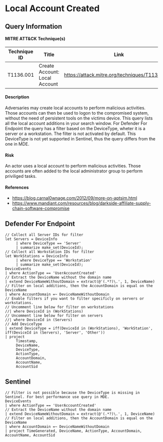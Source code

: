 # Local Account Created

## Query Information

#### MITRE ATT&CK Technique(s)

| Technique ID | Title    | Link    |
| ---  | --- | --- |
| T1136.001 | Create Account: Local Account | https://attack.mitre.org/techniques/T1136/001/ |

#### Description
Adversaries may create local accounts to perform malicious activities. Those accounts can then be used to logon to the compromised system, without the need of persistent tools on the victims device. This query lists all the local account additions in your search window. For Defender For Endpoint the query has a filter based on the DeviceType, wheter it is a server or a workstation. The filter is not activated by default. This DeviceType is not yet supported in Sentinel, thus the query differs from the one in MDE. 

#### Risk
An actor uses a local account to perform malicious activities. Those accounts are often added to the local administrator group to perform priviliged tasks. 

#### References
- https://blog.carnal0wnage.com/2012/09/more-on-aptsim.html
- https://www.mandiant.com/resources/blog/darkside-affiliate-supply-chain-software-compromise

## Defender For Endpoint
```
// Collect all Server IDs for filter
let Servers = DeviceInfo
     | where DeviceType == 'Server'
     | summarize make_set(DeviceId);
// Collect all Workstation IDs for filter
let WorkStations = DeviceInfo
     | where DeviceType == 'Workstation'
     | summarize make_set(DeviceId);
DeviceEvents
| where ActionType == 'UserAccountCreated'
// Extract the DeviceName without the domain name
| extend DeviceNameWithoutDomain = extract(@'(.*?)\.', 1, DeviceName)
// Filter on local additions, then the AccountDomain is equal on the DeviceName
| where AccountDomain =~ DeviceNameWithoutDomain
// Enable filters if you want to filter specificly on servers or workstations.
// Uncomment line below for filter on workstations
//| where DeviceId in (WorkStations)
// Uncomment line below for filter on servers
//| where DeviceId in (Servers)
// Add DeviceType
| extend DeviceType = iff(DeviceId in (WorkStations), 'WorkStation', iff(DeviceId in (Servers), 'Server', 'Other'))
| project
     Timestamp,
     DeviceName,
     DeviceType,
     ActionType,
     AccountDomain,
     AccountName,
     AccountSid
```
## Sentinel
```
// Filter is not possible because the DeviceType is missing in Sentinel. For best performance use query in MDE.
DeviceEvents
| where ActionType == 'UserAccountCreated'
// Extract the DeviceName without the domain name
| extend DeviceNameWithoutDomain = extract(@'(.*?)\.', 1, DeviceName)
// Filter on local additions, then the AccountDomain is equal on the 
DeviceName
| where AccountDomain =~ DeviceNameWithoutDomain
| project TimeGenerated, DeviceName, ActionType, AccountDomain, AccountName, AccountSid
```
